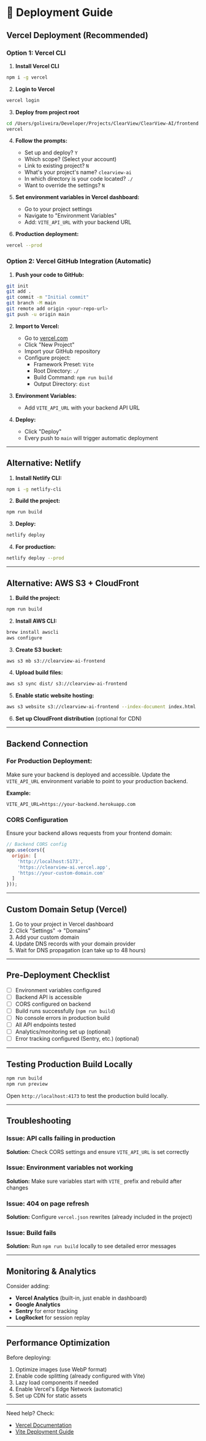 # 🚀 Deployment Guide

## Vercel Deployment (Recommended)

### Option 1: Vercel CLI

1. **Install Vercel CLI**
```bash
npm i -g vercel
```

2. **Login to Vercel**
```bash
vercel login
```

3. **Deploy from project root**
```bash
cd /Users/goliveira/Developer/Projects/ClearView/ClearView-AI/frontend
vercel
```

4. **Follow the prompts:**
   - Set up and deploy? `Y`
   - Which scope? (Select your account)
   - Link to existing project? `N`
   - What's your project's name? `clearview-ai`
   - In which directory is your code located? `./`
   - Want to override the settings? `N`

5. **Set environment variables in Vercel dashboard:**
   - Go to your project settings
   - Navigate to "Environment Variables"
   - Add: `VITE_API_URL` with your backend URL

6. **Production deployment:**
```bash
vercel --prod
```

### Option 2: Vercel GitHub Integration (Automatic)

1. **Push your code to GitHub:**
```bash
git init
git add .
git commit -m "Initial commit"
git branch -M main
git remote add origin <your-repo-url>
git push -u origin main
```

2. **Import to Vercel:**
   - Go to [vercel.com](https://vercel.com)
   - Click "New Project"
   - Import your GitHub repository
   - Configure project:
     - Framework Preset: `Vite`
     - Root Directory: `./`
     - Build Command: `npm run build`
     - Output Directory: `dist`

3. **Environment Variables:**
   - Add `VITE_API_URL` with your backend API URL

4. **Deploy:**
   - Click "Deploy"
   - Every push to `main` will trigger automatic deployment

---

## Alternative: Netlify

1. **Install Netlify CLI:**
```bash
npm i -g netlify-cli
```

2. **Build the project:**
```bash
npm run build
```

3. **Deploy:**
```bash
netlify deploy
```

4. **For production:**
```bash
netlify deploy --prod
```

---

## Alternative: AWS S3 + CloudFront

1. **Build the project:**
```bash
npm run build
```

2. **Install AWS CLI:**
```bash
brew install awscli
aws configure
```

3. **Create S3 bucket:**
```bash
aws s3 mb s3://clearview-ai-frontend
```

4. **Upload build files:**
```bash
aws s3 sync dist/ s3://clearview-ai-frontend
```

5. **Enable static website hosting:**
```bash
aws s3 website s3://clearview-ai-frontend --index-document index.html
```

6. **Set up CloudFront distribution** (optional for CDN)

---

## Backend Connection

### For Production Deployment:

Make sure your backend is deployed and accessible. Update the `VITE_API_URL` environment variable to point to your production backend.

**Example:**
```env
VITE_API_URL=https://your-backend.herokuapp.com
```

### CORS Configuration

Ensure your backend allows requests from your frontend domain:

```javascript
// Backend CORS config
app.use(cors({
  origin: [
    'http://localhost:5173',
    'https://clearview-ai.vercel.app',
    'https://your-custom-domain.com'
  ]
}));
```

---

## Custom Domain Setup (Vercel)

1. Go to your project in Vercel dashboard
2. Click "Settings" → "Domains"
3. Add your custom domain
4. Update DNS records with your domain provider
5. Wait for DNS propagation (can take up to 48 hours)

---

## Pre-Deployment Checklist

- [ ] Environment variables configured
- [ ] Backend API is accessible
- [ ] CORS configured on backend
- [ ] Build runs successfully (`npm run build`)
- [ ] No console errors in production build
- [ ] All API endpoints tested
- [ ] Analytics/monitoring set up (optional)
- [ ] Error tracking configured (Sentry, etc.) (optional)

---

## Testing Production Build Locally

```bash
npm run build
npm run preview
```

Open `http://localhost:4173` to test the production build locally.

---

## Troubleshooting

### Issue: API calls failing in production
**Solution:** Check CORS settings and ensure `VITE_API_URL` is set correctly

### Issue: Environment variables not working
**Solution:** Make sure variables start with `VITE_` prefix and rebuild after changes

### Issue: 404 on page refresh
**Solution:** Configure `vercel.json` rewrites (already included in the project)

### Issue: Build fails
**Solution:** Run `npm run build` locally to see detailed error messages

---

## Monitoring & Analytics

Consider adding:
- **Vercel Analytics** (built-in, just enable in dashboard)
- **Google Analytics**
- **Sentry** for error tracking
- **LogRocket** for session replay

---

## Performance Optimization

Before deploying:
1. Optimize images (use WebP format)
2. Enable code splitting (already configured with Vite)
3. Lazy load components if needed
4. Enable Vercel's Edge Network (automatic)
5. Set up CDN for static assets

---

Need help? Check:
- [Vercel Documentation](https://vercel.com/docs)
- [Vite Deployment Guide](https://vitejs.dev/guide/static-deploy.html)

